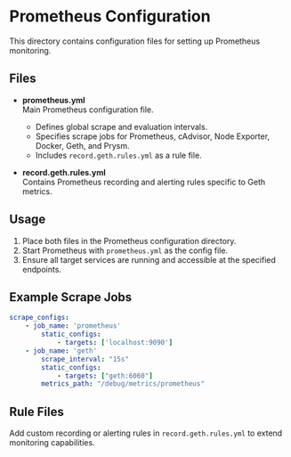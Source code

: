 # Prometheus Configuration

This directory contains configuration files for setting up Prometheus monitoring.

## Files

- **prometheus.yml**  
    Main Prometheus configuration file.  
    - Defines global scrape and evaluation intervals.
    - Specifies scrape jobs for Prometheus, cAdvisor, Node Exporter, Docker, Geth, and Prysm.
    - Includes `record.geth.rules.yml` as a rule file.

- **record.geth.rules.yml**  
    Contains Prometheus recording and alerting rules specific to Geth metrics.

## Usage

1. Place both files in the Prometheus configuration directory.
2. Start Prometheus with `prometheus.yml` as the config file.
3. Ensure all target services are running and accessible at the specified endpoints.

## Example Scrape Jobs

```yaml
scrape_configs:
    - job_name: 'prometheus'
        static_configs:
            - targets: ['localhost:9090']
    - job_name: 'geth'
        scrape_interval: "15s"
        static_configs:
            - targets: ["geth:6060"]
        metrics_path: "/debug/metrics/prometheus"
```

## Rule Files

Add custom recording or alerting rules in `record.geth.rules.yml` to extend monitoring capabilities.
